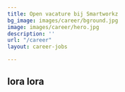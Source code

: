```yaml
---
title: Open vacature bij Smartworkz
bg_image: images/career/bground.jpg
image: images/career/hero.jpg
description: ''
url: "/career"
layout: career-jobs

---
```

## lora lora